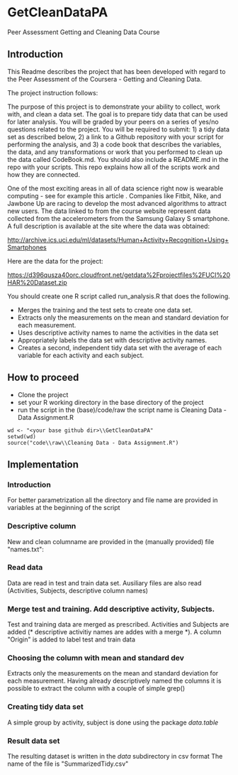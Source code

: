 GetCleanDataPA
==============

Peer Assessment Getting and Cleaning Data Course

## Introduction

This Readme describes the project that has been developed with regard to the Peer Assessment of the Coursera - Getting and Cleaning Data.

The project instruction follows:

The purpose of this project is to demonstrate your ability to collect, work with, and clean a data set. The goal is to prepare tidy data that can be used for later analysis. You will be graded by your peers on a series of yes/no questions related to the project. You will be required to submit: 1) a tidy data set as described below, 2) a link to a Github repository with your script for performing the analysis, and 3) a code book that describes the variables, the data, and any transformations or work that you performed to clean up the data called CodeBook.md. You should also include a README.md in the repo with your scripts. This repo explains how all of the scripts work and how they are connected.  

One of the most exciting areas in all of data science right now is wearable computing - see for example this article . Companies like Fitbit, Nike, and Jawbone Up are racing to develop the most advanced algorithms to attract new users. The data linked to from the course website represent data collected from the accelerometers from the Samsung Galaxy S smartphone. A full description is available at the site where the data was obtained: 

http://archive.ics.uci.edu/ml/datasets/Human+Activity+Recognition+Using+Smartphones 

Here are the data for the project: 

https://d396qusza40orc.cloudfront.net/getdata%2Fprojectfiles%2FUCI%20HAR%20Dataset.zip 

 You should create one R script called run_analysis.R that does the following. 
- Merges the training and the test sets to create one data set.
- Extracts only the measurements on the mean and standard deviation for each measurement. 
- Uses descriptive activity names to name the activities in the data set
- Appropriately labels the data set with descriptive activity names. 
- Creates a second, independent tidy data set with the average of each variable for each activity and each subject. 



## How to proceed

- Clone the project
- set your R working directory in the base directory of the project
- run the script in the (base)/code/raw
 the script name is Cleaning Data - Data Assignment.R

```
wd <- "<your base github dir>\\GetCleanDataPA"
setwd(wd)
source("code\\raw\\Cleaning Data - Data Assignment.R")

```

## Implementation

### Introduction

For better parametrization all the directory and file name are provided in variables at the beginning of the script

### Descriptive column

New and clean columname are provided in the (manually provided) file "names.txt":

### Read data

Data are read in test and train data set. Ausiliary files are also read (Activities, Subjects, descriptive column names)

### Merge test and training. Add descriptive activity, Subjects.

Test and training data are merged as prescribed. Activities and Subjects are added (* descriptive activitiy names are addes with a merge *). A column "Origin" is added to label test and train data


### Choosing the column with mean and standard dev

Extracts only the measurements on the mean and standard deviation for each measurement.
Having already descriptively named the columns it is possible to extract the column with a couple of simple grep()


### Creating tidy data set

A simple group by activity, subject is done using the package *data.table*


### Result data set

The resulting dataset is written in the *data* subdirectory in csv format The name of the file is "SummarizedTidy.csv"
